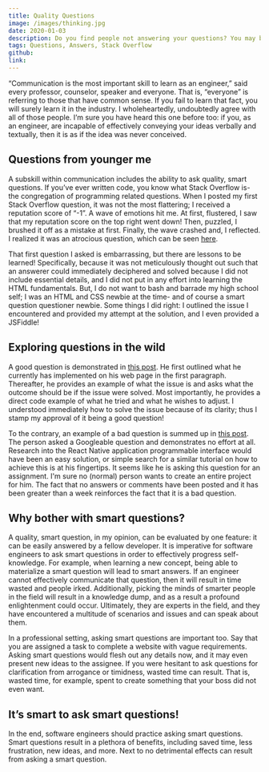 ```yaml
---
title: Quality Questions
image: /images/thinking.jpg
date: 2020-01-03
description: Do you find people not answering your questions? You may be asking question the incorrect way. Let's see how we can fix that.
tags: Questions, Answers, Stack Overflow
github:
link:
---
```


“Communication is the most important skill to learn as an engineer,” said every professor, counselor, speaker and everyone. That is, “everyone” is referring to those that have common sense. If you fail to learn that fact, you will surely learn it in the industry. I wholeheartedly, undoubtedly agree with all of those people. I’m sure you have heard this one before too: if you, as an engineer, are incapable of effectively conveying your ideas verbally and textually, then it is as if the idea was never conceived. 

## Questions from younger me
A subskill within communication includes the ability to ask quality, smart questions. If you’ve ever written code, you know what Stack Overflow is- the congregation of programming related questions. When I posted my first Stack Overflow question, it was not the most flattering; I received a reputation score of “-1”. A wave of emotions hit me. At first, flustered, I saw that my reputation score on the top right went down! Then, puzzled, I brushed it off as a mistake at first. Finally, the wave crashed and, I reflected. I realized it was an atrocious question, which can be seen [here](https://stackoverflow.com/questions/36832933/text-not-going-to-next-line-staying-on-the-same-line-as-previous-text). 

That first question I asked is embarrassing, but there are lessons to be learned! Specifically, because it was not meticulously thought out such that an answerer could immediately deciphered and solved because I did not include essential details, and I did not put in any effort into learning the HTML fundamentals. But, I do not want to bash and barrade my high school self; I was an HTML and CSS newbie at the time- and of course a smart question questioner newbie. Some things I did right: I outlined the issue I encountered and provided my attempt at the solution, and I even provided a JSFiddle!

## Exploring questions in the wild
A good question is demonstrated in [this post](https://stackoverflow.com/questions/59608609/how-can-i-add-a-url-param-after-a-link-is-clicked-in-vue-js). He first outlined what he currently has implemented on his web page in the first paragraph. Thereafter, he provides an example of what the issue is and asks what the outcome should be if the issue were solved. Most importantly, he provides a direct code example of what he tried and what he wishes to adjust. I understood immediately how to solve the issue because of its clarity; thus I stamp my approval of it being a good question!

To the contrary, an example of a bad question is summed up in [this post](https://stackoverflow.com/questions/59598571/press-power-button-trigger-a-function-in-react-native). The person asked a Googleable question and demonstrates no effort at all. Research into the React Native application programmable interface would have been an easy solution,  or simple search for a similar tutorial on how to achieve this is at his fingertips. It seems like he is asking this question for an assignment. I'm sure no (normal) person wants to create an entire project for him. The fact that no answers or comments have been posted and it has been greater than a week reinforces the fact that it is a bad question.

## Why bother with smart questions?
A quality, smart question, in my opinion, can be evaluated by one feature: it can be easily answered by a fellow developer. It is imperative for software engineers to ask smart questions in order to effectively progress self-knowledge. For example, when learning a new concept, being able to materialize a smart question will lead to smart answers. If an engineer cannot effectively communicate that question, then it will result in time wasted and people irked. Additionally, picking the minds of smarter people in the field will result in a knowledge dump, and as a result a profound enlightenment could occur. Ultimately, they are experts in the field, and they have encountered a multitude of scenarios and issues and can speak about them.

In a professional setting, asking smart questions are important too. Say that you are assigned a task to complete a website with vague requirements. Asking smart questions would flesh out any details now, and it may even present new ideas to the assignee. If you were hesitant to ask questions for clarification from arrogance or timidness, wasted time can result. That is, wasted time, for example, spent to create something that your boss did not even want.

## It’s smart to ask smart questions!
In the end, software engineers should practice asking smart questions. Smart questions result in a plethora of benefits, including saved time, less frustration, new ideas, and more. Next to no detrimental effects can result from asking a smart question.
